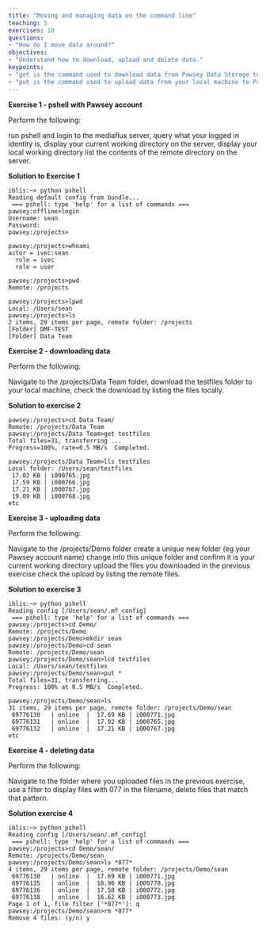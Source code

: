 ```yaml
---
title: "Moving and managing data on the command line"
teaching: 5
exercises: 10
questions:
- "How do I move data around?"
objectives:
- "Understand how to download, upload and delete data."
keypoints:
- "get is the command used to download data from Pawsey Data Storage to your local machine"
- "put is the command used to upload data from your local machine to Pawsey Data Storage"
---
```


**Exercise 1 - pshell with Pawsey account**

Perform the following:

run pshell and login to the mediaflux server,
query what your logged in identity is,
display your current working directory on the server,
display your local working directory
list the contents of the remote directory on the server.

**Solution to Exercise 1**
```
iblis:~> python pshell
Reading default config from bundle...
 === pshell: type 'help' for a list of commands ===
pawsey:offline>login
Username: sean
Password:
pawsey:/projects>
```

```
pawsey:/projects>whoami
actor = ivec:sean
  role = ivec
  role = user
```
```
pawsey:/projects>pwd
Remote: /projects
```
```
pawsey:/projects>lpwd
Local: /Users/sean
pawsey:/projects>ls
2 items, 29 items per page, remote folder: /projects
[Folder] DMF-TEST
[Folder] Data Team
```

**Exercise 2 - downloading data**

Perform the following:

Navigate to the /projects/Data Team folder,
download the testfiles folder to your local machine,
check the download by listing the files locally.

**Solution to exercise 2**
```
pawsey:/projects>cd Data Team/
Remote: /projects/Data Team
pawsey:/projects/Data Team>get testfiles
Total files=31, transferring ...
Progress=100%, rate=0.5 MB/s  Completed.
```
```
pawsey:/projects/Data Team>lls testfiles
Local folder: /Users/sean/testfiles
 17.02 KB | i000765.jpg
 17.59 KB | i000766.jpg
 17.21 KB | i000767.jpg
 19.09 KB | i000768.jpg
etc
```

**Exercise 3 - uploading data**

Perform the following:

Navigate to the /projects/Demo folder
create a unique new folder (eg your Pawsey account name)
change into this unique folder and confirm it is your current working directory
upload the files you downloaded in the previous exercise
check the upload by listing the remote files.

**Solution to exercise 3**
```
iblis:~> python pshell
Reading config [/Users/sean/.mf_config]
 === pshell: type 'help' for a list of commands ===
pawsey:/projects>cd Demo/
Remote: /projects/Demo
pawsey:/projects/Demo>mkdir sean
pawsey:/projects/Demo>cd sean
Remote: /projects/Demo/sean
pawsey:/projects/Demo/sean>lcd testfiles
Local: /Users/sean/testfiles
pawsey:/projects/Demo/sean>put *
Total files=31, transferring...
Progress: 100% at 0.5 MB/s  Completed.
```
```
pawsey:/projects/Demo/sean>ls
31 items, 29 items per page, remote folder: /projects/Demo/sean
 69776130   | online  |  17.69 KB | i000771.jpg
 69776131   | online  |  17.02 KB | i000765.jpg
 69776132   | online  |  17.21 KB | i000767.jpg
etc
```

**Exercise 4 - deleting data**

Perform the following:

Navigate to the folder where you uploaded files in the previous exercise,
use a filter to display files with 077 in the filename,
delete files that match that pattern.

**Solution exercise 4**
```
iblis:~> python pshell
Reading config [/Users/sean/.mf_config]
 === pshell: type 'help' for a list of commands ===
pawsey:/projects>cd Demo/sean/
Remote: /projects/Demo/sean
pawsey:/projects/Demo/sean>ls *077*
4 items, 29 items per page, remote folder: /projects/Demo/sean
 69776130   | online  |  17.69 KB | i000771.jpg
 69776135   | online  |  18.96 KB | i000770.jpg
 69776136   | online  |  17.58 KB | i000772.jpg
 69776138   | online  |  16.62 KB | i000773.jpg
Page 1 of 1, file filter ['*077*']: q
pawsey:/projects/Demo/sean>rm *077*
Remove 4 files: (y/n) y
```
